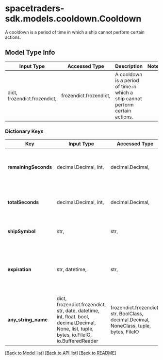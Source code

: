 # spacetraders-sdk.models.cooldown.Cooldown

A cooldown is a period of time in which a ship cannot perform certain actions.

## Model Type Info
Input Type | Accessed Type | Description | Notes
------------ | ------------- | ------------- | -------------
dict, frozendict.frozendict,  | frozendict.frozendict,  | A cooldown is a period of time in which a ship cannot perform certain actions. | 

### Dictionary Keys
Key | Input Type | Accessed Type | Description | Notes
------------ | ------------- | ------------- | ------------- | -------------
**remainingSeconds** | decimal.Decimal, int,  | decimal.Decimal,  | The remaining duration of the cooldown in seconds | 
**totalSeconds** | decimal.Decimal, int,  | decimal.Decimal,  | The total duration of the cooldown in seconds | 
**shipSymbol** | str,  | str,  | The symbol of the ship that is on cooldown | 
**expiration** | str, datetime,  | str,  | The date and time when the cooldown expires in ISO 8601 format | [optional] value must conform to RFC-3339 date-time
**any_string_name** | dict, frozendict.frozendict, str, date, datetime, int, float, bool, decimal.Decimal, None, list, tuple, bytes, io.FileIO, io.BufferedReader | frozendict.frozendict, str, BoolClass, decimal.Decimal, NoneClass, tuple, bytes, FileIO | any string name can be used but the value must be the correct type | [optional]

[[Back to Model list]](../../README.md#documentation-for-models) [[Back to API list]](../../README.md#documentation-for-api-endpoints) [[Back to README]](../../README.md)

